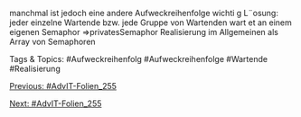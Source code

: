 manchmal ist jedoch eine andere Aufweckreihenfolge wichti g
L¨osung:
jeder einzelne Wartende bzw. jede Gruppe von Wartenden wart et an einem
eigenen Semaphor ⇒privatesSemaphor
Realisierung im Allgemeinen als Array von Semaphoren

   Tags & Topics:
   #Aufweckreihenfolg
   #Aufweckreihenfolge
   #Wartende
   #Realisierung

[Previous: #AdvIT-Folien_255](AdvIT-Folien_255.md)

[Next: #AdvIT-Folien_255](AdvIT-Folien_255.md)